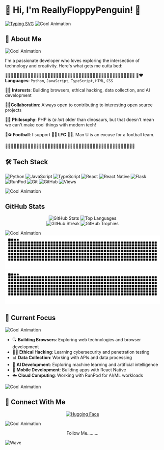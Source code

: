 # 👋 Hi, I'm ReallyFloppyPenguin! 🐧

[![Typing SVG](https://readme-typing-svg.herokuapp.com?font=Fira+Code&size=25&pause=1000&center=true&width=600&lines=Hi%2C+I%27m+ReallyFloppyPenguin!+🐧)](https://github.com/ReallyFloppyPenguin)
![Cool Animation](https://user-images.githubusercontent.com/74038190/212284115-f47cd8ff-2ffb-4b04-b5bf-4d1c14c0247f.gif)
## 🚀 About Me
![Cool Animation](https://user-images.githubusercontent.com/74038190/212284115-f47cd8ff-2ffb-4b04-b5bf-4d1c14c0247f.gif)

I'm a passionate developer who loves exploring the intersection of technology and creativity. Here's what gets me outta bed:


🔹🔹🔹🔹🔹🔹🔹🔹🔹🔹🔹🔹🔹🔹🔹🔹🔹🔹🔹🔹🔹🔹🔹🔹🔹🔹🔹🔹🔹🔹🔹🔹🔹🔹🔹🔹🔹🔹🔹🔹🔹🔹🔹🔹🔹🔹
🔹❤️ **Languages**: `Python`, `JavaScript`, `TypeScript`, `HTML`, `CSS`


🔹🎯 **Interests**: Building browsers, ethical hacking, data collection, and AI development


🔹🤝**Collaboration**: Always open to contributing to interesting open source projects


🔹🎨 **Philosophy**: PHP is (*a lot*) older than dinosaurs, but that doesn't mean we can't make cool things with modern tech!


🔹⚽ **Football**: I support **🐦‍🔥 LFC 🐦‍🔥**. Man U is an excuse for a football team.

🔹🔹🔹🔹🔹🔹🔹🔹🔹🔹🔹🔹🔹🔹🔹🔹🔹🔹🔹🔹🔹🔹🔹🔹🔹🔹🔹🔹🔹🔹🔹🔹🔹🔹🔹🔹🔹🔹🔹🔹🔹🔹🔹🔹🔹🔹


## 🛠️ Tech Stack

![Python](https://img.shields.io/badge/-Python-3776AB?style=flat-square&logo=Python&logoColor=white)
![JavaScript](https://img.shields.io/badge/-JavaScript-F7DF1E?style=flat-square&logo=javascript&logoColor=black)
![TypeScript](https://img.shields.io/badge/-TypeScript-3178C6?style=flat-square&logo=typescript&logoColor=white)
![React](https://img.shields.io/badge/-React-61DAFB?style=flat-square&logo=react&logoColor=black)
![React Native](https://img.shields.io/badge/-React%20Native-61DAFB?style=flat-square&logo=react&logoColor=black)
![Flask](https://img.shields.io/badge/-Flask-000000?style=flat-square&logo=flask&logoColor=white)
![RunPod](https://img.shields.io/badge/-RunPod-00A3FF?style=flat-square&logo=runpod&logoColor=white)
![Git](https://img.shields.io/badge/-Git-F05032?style=flat-square&logo=git&logoColor=white)
![GitHub](https://img.shields.io/badge/-GitHub-181717?style=flat-square&logo=github&logoColor=white)
![Views](https://komarev.com/ghpvc/?username=ReallyFloppyPenguin&label=Profile%20views&color=0e75b6&style=flat-square)

![Cool Animation](https://user-images.githubusercontent.com/74038190/212284115-f47cd8ff-2ffb-4b04-b5bf-4d1c14c0247f.gif)
## GitHub Stats

<div align="center">
  <img src="https://github-readme-stats.vercel.app/api?username=ReallyFloppyPenguin&show_icons=true&theme=gruvbox" alt="GitHub Stats" />
  <img src="https://github-readme-stats.vercel.app/api/top-langs/?username=ReallyFloppyPenguin&show_icons=true&theme=gruvbox" alt="Top Languages" />
</div>


<div align="center">
  <img src="https://github-readme-streak-stats.herokuapp.com/?user=ReallyFloppyPenguin&theme=gruvbox" alt="GitHub Streak" />
  <img src="https://github-profile-trophy.vercel.app/?username=ReallyFloppyPenguin&theme=gruvbox&no-frame=true&no-bg=false&margin-w=4" alt="GitHub Trophies" />
</div>

![Cool Animation](https://user-images.githubusercontent.com/74038190/212284115-f47cd8ff-2ffb-4b04-b5bf-4d1c14c0247f.gif)
![Snake (light)](https://raw.githubusercontent.com/ReallyFloppyPenguin/ReallyFloppyPenguin/manual-run-output/only-svg/github-contribution-grid-snake.svg#gh-light-mode-only)
![Snake (dark)](https://raw.githubusercontent.com/ReallyFloppyPenguin/ReallyFloppyPenguin/manual-run-output/only-svg/github-contribution-grid-snake-dark.svg#gh-dark-mode-only)

## 🎯 Current Focus
![Cool Animation](https://user-images.githubusercontent.com/74038190/212284115-f47cd8ff-2ffb-4b04-b5bf-4d1c14c0247f.gif)
- 🔍 **Building Browsers**: Exploring web technologies and browser development
- 🧑‍💻 **Ethical Hacking**: Learning cybersecurity and penetration testing
- 📊 **Data Collection**: Working with APIs and data processing
- 🤖 **AI Development**: Exploring machine learning and artificial intelligence
- 📱 **Mobile Development**: Building apps with React Native
- ☁️ **Cloud Computing**: Working with RunPod for AI/ML workloads

![Cool Animation](https://user-images.githubusercontent.com/74038190/212284115-f47cd8ff-2ffb-4b04-b5bf-4d1c14c0247f.gif)

## 🔗 Connect With Me

<div align="center">
  <a href="https://huggingface.co/ReallyFloppyPenguin" target="_blank">
    <img src="https://img.shields.io/badge/Hugging%20Face-FF6B6B?style=for-the-badge&logo=huggingface&logoColor=white" alt="Hugging Face" />
  </a>
</div>


![Cool Animation](https://user-images.githubusercontent.com/74038190/212284115-f47cd8ff-2ffb-4b04-b5bf-4d1c14c0247f.gif)


<div align="center">
  <p>Follow Me.........</p>
</div>

![Wave](https://camo.githubusercontent.com/f807ffebb3eea340b33f49e8492486b299dce7747c47caebaf2c401c0383dd9c/68747470733a2f2f63617073756c652d72656e6465722e76657263656c2e6170702f6170693f747970653d776176696e6726636f6c6f723d356364636634266865696768743d3132302673656374696f6e3d666f6f746572)

